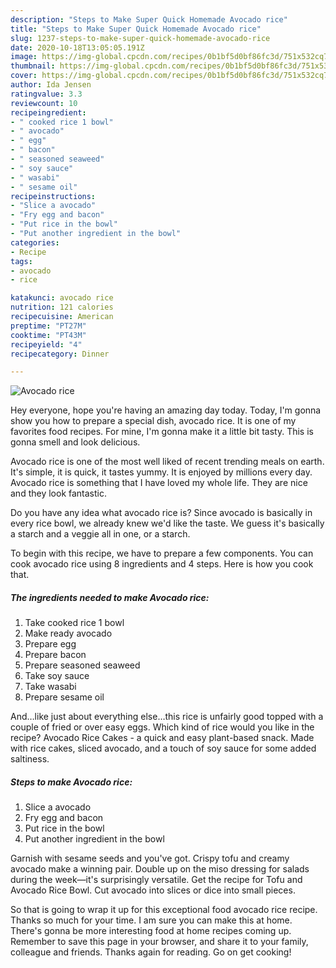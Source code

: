 ```yaml
---
description: "Steps to Make Super Quick Homemade Avocado rice"
title: "Steps to Make Super Quick Homemade Avocado rice"
slug: 1237-steps-to-make-super-quick-homemade-avocado-rice
date: 2020-10-18T13:05:05.191Z
image: https://img-global.cpcdn.com/recipes/0b1bf5d0bf86fc3d/751x532cq70/avocado-rice-recipe-main-photo.jpg
thumbnail: https://img-global.cpcdn.com/recipes/0b1bf5d0bf86fc3d/751x532cq70/avocado-rice-recipe-main-photo.jpg
cover: https://img-global.cpcdn.com/recipes/0b1bf5d0bf86fc3d/751x532cq70/avocado-rice-recipe-main-photo.jpg
author: Ida Jensen
ratingvalue: 3.3
reviewcount: 10
recipeingredient:
- " cooked rice 1 bowl"
- " avocado"
- " egg"
- " bacon"
- " seasoned seaweed"
- " soy sauce"
- " wasabi"
- " sesame oil"
recipeinstructions:
- "Slice a avocado"
- "Fry egg and bacon"
- "Put rice in the bowl"
- "Put another ingredient in the bowl"
categories:
- Recipe
tags:
- avocado
- rice

katakunci: avocado rice 
nutrition: 121 calories
recipecuisine: American
preptime: "PT27M"
cooktime: "PT43M"
recipeyield: "4"
recipecategory: Dinner

---
```



![Avocado rice](https://img-global.cpcdn.com/recipes/0b1bf5d0bf86fc3d/751x532cq70/avocado-rice-recipe-main-photo.jpg)

Hey everyone, hope you're having an amazing day today. Today, I'm gonna show you how to prepare a special dish, avocado rice. It is one of my favorites food recipes. For mine, I'm gonna make it a little bit tasty. This is gonna smell and look delicious.

Avocado rice is one of the most well liked of recent trending meals on earth. It's simple, it is quick, it tastes yummy. It is enjoyed by millions every day. Avocado rice is something that I have loved my whole life. They are nice and they look fantastic.

Do you have any idea what avocado rice is? Since avocado is basically in every rice bowl, we already knew we&#39;d like the taste. We guess it&#39;s basically a starch and a veggie all in one, or a starch.


To begin with this recipe, we have to prepare a few components. You can cook avocado rice using 8 ingredients and 4 steps. Here is how you cook that.

<!--inarticleads1-->

##### The ingredients needed to make Avocado rice:

1. Take  cooked rice 1 bowl
1. Make ready  avocado
1. Prepare  egg
1. Prepare  bacon
1. Prepare  seasoned seaweed
1. Take  soy sauce
1. Take  wasabi
1. Prepare  sesame oil


And…like just about everything else…this rice is unfairly good topped with a couple of fried or over easy eggs. Which kind of rice would you like in the recipe? Avocado Rice Cakes - a quick and easy plant-based snack. Made with rice cakes, sliced avocado, and a touch of soy sauce for some added saltiness. 

<!--inarticleads2-->

##### Steps to make Avocado rice:

1. Slice a avocado
1. Fry egg and bacon
1. Put rice in the bowl
1. Put another ingredient in the bowl


Garnish with sesame seeds and you&#39;ve got. Crispy tofu and creamy avocado make a winning pair. Double up on the miso dressing for salads during the week—it&#39;s surprisingly versatile. Get the recipe for Tofu and Avocado Rice Bowl. Cut avocado into slices or dice into small pieces. 

So that is going to wrap it up for this exceptional food avocado rice recipe. Thanks so much for your time. I am sure you can make this at home. There's gonna be more interesting food at home recipes coming up. Remember to save this page in your browser, and share it to your family, colleague and friends. Thanks again for reading. Go on get cooking!
